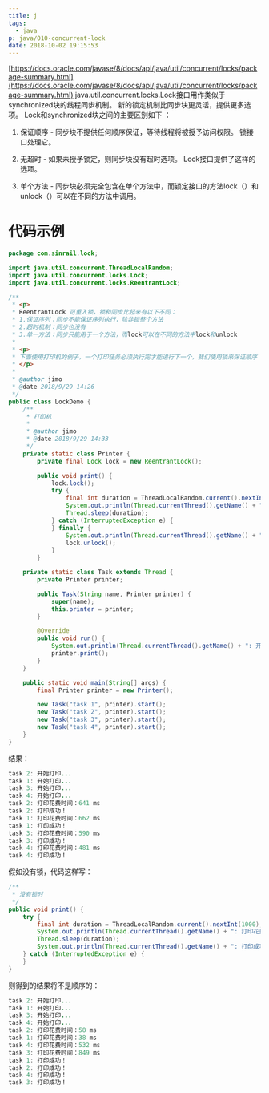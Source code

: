 ```yaml
---
title: j
tags:
  - java
p: java/010-concurrent-lock
date: 2018-10-02 19:15:53
---
```


[https://docs.oracle.com/javase/8/docs/api/java/util/concurrent/locks/package-summary.html](https://docs.oracle.com/javase/8/docs/api/java/util/concurrent/locks/package-summary.html)
java.util.concurrent.locks.Lock接口用作类似于synchronized块的线程同步机制。 新的锁定机制比同步块更灵活，提供更多选项。 Lock和synchronized块之间的主要区别如下 ：

1. 保证顺序 - 同步块不提供任何顺序保证，等待线程将被授予访问权限。 锁接口处理它。

2. 无超时 - 如果未授予锁定，则同步块没有超时选项。 Lock接口提供了这样的选项。

3. 单个方法 - 同步块必须完全包含在单个方法中，而锁定接口的方法lock（）和unlock（）可以在不同的方法中调用。

# 代码示例
```java
package com.sinrail.lock;

import java.util.concurrent.ThreadLocalRandom;
import java.util.concurrent.locks.Lock;
import java.util.concurrent.locks.ReentrantLock;

/**
 * <p>
 * ReentrantLock 可重入锁，锁和同步比起来有以下不同：
 * 1.保证序列：同步不能保证序列执行，除非锁整个方法
 * 2.超时机制：同步也没有
 * 3.单一方法：同步只能用于一个方法，而lock可以在不同的方法中lock和unlock
 *
 * <p>
 * 下面使用打印机的例子，一个打印任务必须执行完才能进行下一个，我们使用锁来保证顺序
 * </p>
 *
 * @author jimo
 * @date 2018/9/29 14:26
 */
public class LockDemo {
	/**
	 * 打印机
	 *
	 * @author jimo
	 * @date 2018/9/29 14:33
	 */
	private static class Printer {
		private final Lock lock = new ReentrantLock();

        public void print() {
			lock.lock();
			try {
				final int duration = ThreadLocalRandom.current().nextInt(1000);
				System.out.println(Thread.currentThread().getName() + ": 打印花费时间：" + duration + " ms");
				Thread.sleep(duration);
			} catch (InterruptedException e) {
			} finally {
				System.out.println(Thread.currentThread().getName() + ": 打印成功！");
				lock.unlock();
			}
		}

	private static class Task extends Thread {
		private Printer printer;

		public Task(String name, Printer printer) {
			super(name);
			this.printer = printer;
		}

		@Override
		public void run() {
			System.out.println(Thread.currentThread().getName() + ": 开始打印...");
			printer.print();
		}
	}

	public static void main(String[] args) {
		final Printer printer = new Printer();

		new Task("task 1", printer).start();
		new Task("task 2", printer).start();
		new Task("task 3", printer).start();
		new Task("task 4", printer).start();
	}
}
```
结果：
```java
task 2: 开始打印...
task 1: 开始打印...
task 3: 开始打印...
task 4: 开始打印...
task 2: 打印花费时间：641 ms
task 2: 打印成功！
task 1: 打印花费时间：662 ms
task 1: 打印成功！
task 3: 打印花费时间：590 ms
task 3: 打印成功！
task 4: 打印花费时间：481 ms
task 4: 打印成功！
```

假如没有锁，代码这样写：
```java
/**
 * 没有锁时
 */
public void print() {
	try {
		final int duration = ThreadLocalRandom.current().nextInt(1000);
		System.out.println(Thread.currentThread().getName() + ": 打印花费时间：" + duration + " ms");
		Thread.sleep(duration);
		System.out.println(Thread.currentThread().getName() + ": 打印成功！");
	} catch (InterruptedException e) {
	}
}
```
则得到的结果将不是顺序的：
```java
task 2: 开始打印...
task 1: 开始打印...
task 3: 开始打印...
task 4: 开始打印...
task 2: 打印花费时间：58 ms
task 1: 打印花费时间：38 ms
task 4: 打印花费时间：532 ms
task 3: 打印花费时间：849 ms
task 1: 打印成功！
task 2: 打印成功！
task 4: 打印成功！
task 3: 打印成功！
```
